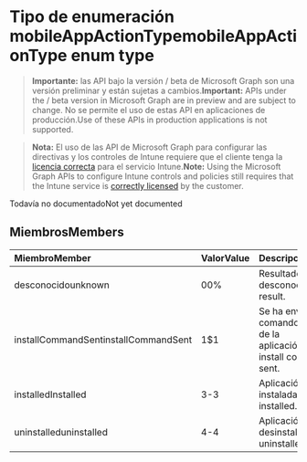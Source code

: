 # <a name="mobileappactiontype-enum-type"></a><span data-ttu-id="c4cfb-101">Tipo de enumeración mobileAppActionType</span><span class="sxs-lookup"><span data-stu-id="c4cfb-101">mobileAppActionType enum type</span></span>

> <span data-ttu-id="c4cfb-102">**Importante:** las API bajo la versión / beta de Microsoft Graph son una versión preliminar y están sujetas a cambios.</span><span class="sxs-lookup"><span data-stu-id="c4cfb-102">**Important:** APIs under the / beta version in Microsoft Graph are in preview and are subject to change.</span></span> <span data-ttu-id="c4cfb-103">No se permite el uso de estas API en aplicaciones de producción.</span><span class="sxs-lookup"><span data-stu-id="c4cfb-103">Use of these APIs in production applications is not supported.</span></span>

> <span data-ttu-id="c4cfb-104">**Nota:** El uso de las API de Microsoft Graph para configurar las directivas y los controles de Intune requiere que el cliente tenga la [licencia correcta](https://go.microsoft.com/fwlink/?linkid=839381) para el servicio Intune.</span><span class="sxs-lookup"><span data-stu-id="c4cfb-104">**Note:** Using the Microsoft Graph APIs to configure Intune controls and policies still requires that the Intune service is [correctly licensed](https://go.microsoft.com/fwlink/?linkid=839381) by the customer.</span></span>

<span data-ttu-id="c4cfb-105">Todavía no documentado</span><span class="sxs-lookup"><span data-stu-id="c4cfb-105">Not yet documented</span></span>
## <a name="members"></a><span data-ttu-id="c4cfb-106">Miembros</span><span class="sxs-lookup"><span data-stu-id="c4cfb-106">Members</span></span>
|<span data-ttu-id="c4cfb-107">Miembro</span><span class="sxs-lookup"><span data-stu-id="c4cfb-107">Member</span></span>|<span data-ttu-id="c4cfb-108">Valor</span><span class="sxs-lookup"><span data-stu-id="c4cfb-108">Value</span></span>|<span data-ttu-id="c4cfb-109">Descripción</span><span class="sxs-lookup"><span data-stu-id="c4cfb-109">Description</span></span>|
|:---|:---|:---|
|<span data-ttu-id="c4cfb-110">desconocido</span><span class="sxs-lookup"><span data-stu-id="c4cfb-110">unknown</span></span>|<span data-ttu-id="c4cfb-111">0</span><span class="sxs-lookup"><span data-stu-id="c4cfb-111">0%</span></span>|<span data-ttu-id="c4cfb-112">Resultado desconocido.</span><span class="sxs-lookup"><span data-stu-id="c4cfb-112">Unknown result.</span></span>|
|<span data-ttu-id="c4cfb-113">installCommandSent</span><span class="sxs-lookup"><span data-stu-id="c4cfb-113">installCommandSent</span></span>|<span data-ttu-id="c4cfb-114">1</span><span class="sxs-lookup"><span data-stu-id="c4cfb-114">$1</span></span>|<span data-ttu-id="c4cfb-115">Se ha enviado el comando de instalación de la aplicación.</span><span class="sxs-lookup"><span data-stu-id="c4cfb-115">Application install command was sent.</span></span>|
|<span data-ttu-id="c4cfb-116">installed</span><span class="sxs-lookup"><span data-stu-id="c4cfb-116">Installed</span></span>|<span data-ttu-id="c4cfb-117">3</span><span class="sxs-lookup"><span data-stu-id="c4cfb-117">-3</span></span>|<span data-ttu-id="c4cfb-118">Aplicación instalada.</span><span class="sxs-lookup"><span data-stu-id="c4cfb-118">Application installed.</span></span>|
|<span data-ttu-id="c4cfb-119">uninstalled</span><span class="sxs-lookup"><span data-stu-id="c4cfb-119">uninstalled</span></span>|<span data-ttu-id="c4cfb-120">4</span><span class="sxs-lookup"><span data-stu-id="c4cfb-120">-4</span></span>|<span data-ttu-id="c4cfb-121">Aplicación desinstalada.</span><span class="sxs-lookup"><span data-stu-id="c4cfb-121">Application uninstalled.</span></span>|



